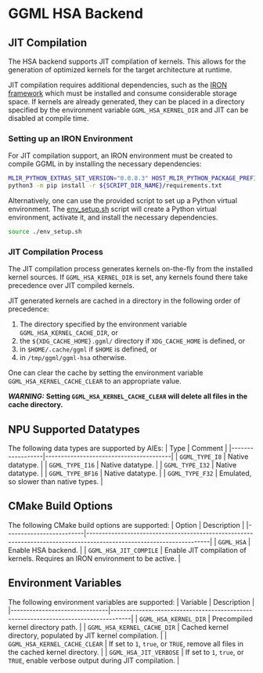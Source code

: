 # GGML HSA Backend

## JIT Compilation

The HSA backend supports JIT compilation of kernels. This allows for the generation of optimized kernels for the target architecture at runtime.

JIT compilation requires additional dependencies, such as the [IRON framework](https://github.com/Xilinx/mlir-aie) which must be installed and consume considerable storage space. If kernels are already generated, they can be placed in a directory specified by the environment variable `GGML_HSA_KERNEL_DIR` and JIT can be disabled at compile time.

### Setting up an IRON Environment

For JIT compilation support, an IRON environment must be created to compile GGML in by installing the necessary dependencies:
```bash
MLIR_PYTHON_EXTRAS_SET_VERSION="0.0.8.3" HOST_MLIR_PYTHON_PACKAGE_PREFIX="aie" \
python3 -m pip install -r ${SCRIPT_DIR_NAME}/requirements.txt
```

Alternatively, one can use the provided script to set up a Python virtual environment. The [env_setup.sh](./env_setup.sh) script will create a Python virtual environment, activate it, and install the necessary dependencies.
```bash
source ./env_setup.sh
```

### JIT Compilation Process

The JIT compilation process generates kernels on-the-fly from the installed kernel sources. If `GGML_HSA_KERNEL_DIR` is set, any kernels found there take precedence over JIT compiled kernels.

JIT generated kernels are cached in a directory in the following order of precedence:
1. The directory specified by the environment variable `GGML_HSA_KERNEL_CACHE_DIR`, or
2. the `${XDG_CACHE_HOME}.ggml/` directory if `XDG_CACHE_HOME` is defined, or
3. in `$HOME/.cache/ggml` if `$HOME` is defined, or
4. in `/tmp/ggml/ggml-hsa` otherwise.

One can clear the cache by setting the environment variable `GGML_HSA_KERNEL_CACHE_CLEAR` to an appropriate value.

***WARNING:*** **Setting `GGML_HSA_KERNEL_CACHE_CLEAR` will delete all files in the cache directory.**

## NPU Supported Datatypes

The following data types are supported by AIEs:
| Type             | Comment                                |
|------------------|----------------------------------------|
| `GGML_TYPE_I8`   | Native datatype.                       |
| `GGML_TYPE_I16`  | Native datatype.                       |
| `GGML_TYPE_I32`  | Native datatype.                       |
| `GGML_TYPE_BF16` | Native datatype.                       |
| `GGML_TYPE_F32`  | Emulated, so slower than native types. |

## CMake Build Options

The following CMake build options are supported:
| Option                  | Description                                                                                                         |
|-------------------------|---------------------------------------------------------------------------------------------------------------------|
| `GGML_HSA`              | Enable HSA backend.                                                                                                 |
| `GGML_HSA_JIT_COMPILE`  | Enable JIT compilation of kernels. Requires an IRON environment to be active.                                       |

## Environment Variables

The following environment variables are supported:
| Variable                      | Description                                                                        |
|-------------------------------|------------------------------------------------------------------------------------|
| `GGML_HSA_KERNEL_DIR`         | Precompiled kernel directory path.                                                 |
| `GGML_HSA_KERNEL_CACHE_DIR`   | Cached kernel directory, populated by JIT kernel compilation.                      |
| `GGML_HSA_KERNEL_CACHE_CLEAR` | If set to `1`, `true`, or `TRUE`, remove all files in the cached kernel directory. |
| `GGML_HSA_JIT_VERBOSE`        | If set to `1`, `true`, or `TRUE`, enable verbose output during JIT compilation.    |
